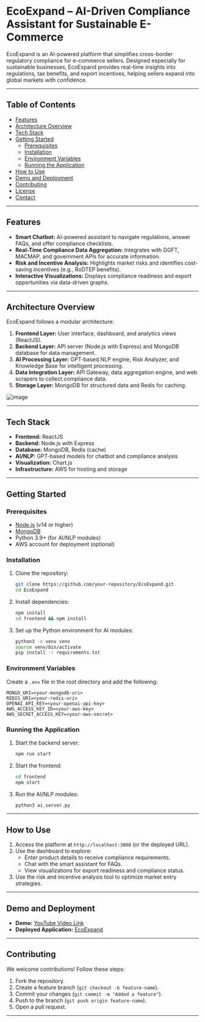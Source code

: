 # **EcoExpand – AI-Driven Compliance Assistant for Sustainable E-Commerce**

EcoExpand is an AI-powered platform that simplifies cross-border regulatory compliance for e-commerce sellers. Designed especially for sustainable businesses, EcoExpand provides real-time insights into regulations, tax benefits, and export incentives, helping sellers expand into global markets with confidence.

---

## **Table of Contents**
- [Features](#features)
- [Architecture Overview](#architecture-overview)
- [Tech Stack](#tech-stack)
- [Getting Started](#getting-started)
  - [Prerequisites](#prerequisites)
  - [Installation](#installation)
  - [Environment Variables](#environment-variables)
  - [Running the Application](#running-the-application)
- [How to Use](#how-to-use)
- [Demo and Deployment](#demo-and-deployment)
- [Contributing](#contributing)
- [License](#license)
- [Contact](#contact)

---

## **Features**
- **Smart Chatbot:** AI-powered assistant to navigate regulations, answer FAQs, and offer compliance checklists.
- **Real-Time Compliance Data Aggregation:** Integrates with DGFT, MACMAP, and government APIs for accurate information.
- **Risk and Incentive Analysis:** Highlights market risks and identifies cost-saving incentives (e.g., RoDTEP benefits).
- **Interactive Visualizations:** Displays compliance readiness and export opportunities via data-driven graphs.

---

## **Architecture Overview**
EcoExpand follows a modular architecture:
1. **Frontend Layer:** User interface, dashboard, and analytics views (ReactJS).
2. **Backend Layer:** API server (Node.js with Express) and MongoDB database for data management.
3. **AI Processing Layer:** GPT-based NLP engine, Risk Analyzer, and Knowledge Base for intelligent processing.
4. **Data Integration Layer:** API Gateway, data aggregation engine, and web scrapers to collect compliance data.
5. **Storage Layer:** MongoDB for structured data and Redis for caching.

![image](https://github.com/user-attachments/assets/5c64fb9f-8e8a-4b37-9f41-5c868e10d0ac)

---

## **Tech Stack**
- **Frontend:** ReactJS
- **Backend:** Node.js with Express
- **Database:** MongoDB, Redis (cache)
- **AI/NLP:** GPT-based models for chatbot and compliance analysis
- **Visualization:** Chart.js
- **Infrastructure:** AWS for hosting and storage

---

## **Getting Started**

### **Prerequisites**
- [Node.js](https://nodejs.org/) (v14 or higher)
- [MongoDB](https://www.mongodb.com/)
- Python 3.9+ (for AI/NLP modules)
- AWS account for deployment (optional)

### **Installation**
1. Clone the repository:
   ```bash
   git clone https://github.com/your-repository/EcoExpand.git
   cd EcoExpand
   ```

2. Install dependencies:
   ```bash
   npm install
   cd frontend && npm install
   ```

3. Set up the Python environment for AI modules:
   ```bash
   python3 -m venv venv
   source venv/bin/activate
   pip install -r requirements.txt
   ```

### **Environment Variables**
Create a `.env` file in the root directory and add the following:
   ```
   MONGO_URI=<your-mongodb-uri>
   REDIS_URI=<your-redis-uri>
   OPENAI_API_KEY=<your-openai-api-key>
   AWS_ACCESS_KEY_ID=<your-aws-key>
   AWS_SECRET_ACCESS_KEY=<your-aws-secret>
   ```

### **Running the Application**
1. Start the backend server:
   ```bash
   npm run start
   ```

2. Start the frontend:
   ```bash
   cd frontend
   npm start
   ```

3. Run the AI/NLP modules:
   ```bash
   python3 ai_server.py
   ```

---

## **How to Use**
1. Access the platform at `http://localhost:3000` (or the deployed URL).
2. Use the dashboard to explore:
   - Enter product details to receive compliance requirements.
   - Chat with the smart assistant for FAQs.
   - View visualizations for export readiness and compliance status.
3. Use the risk and incentive analysis tool to optimize market entry strategies.

---

## **Demo and Deployment**
- **Demo:** [YouTube Video Link](https://youtu.be/demo-link)
- **Deployed Application:** [EcoExpand](https://your-deployment-url.com)

---

## **Contributing**
We welcome contributions! Follow these steps:
1. Fork the repository.
2. Create a feature branch (`git checkout -b feature-name`).
3. Commit your changes (`git commit -m "Added a feature"`).
4. Push to the branch (`git push origin feature-name`).
5. Open a pull request.

---
